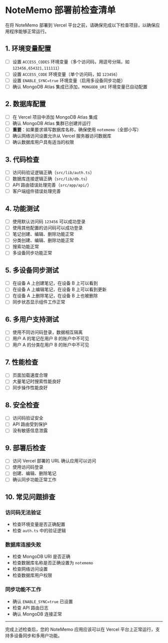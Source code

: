 # NoteMemo 部署前检查清单

在将 NoteMemo 部署到 Vercel 平台之前，请确保完成以下检查项目，以确保应用程序能够正常运行。

## 1. 环境变量配置

- [ ] 设置 `ACCESS_CODES` 环境变量（多个访问码，用逗号分隔，如 `123456,654321,111111`）
- [ ] 设置 `ACCESS_CODE` 环境变量（单个访问码，如 `123456`）
- [ ] 设置 `ENABLE_SYNC=true` 环境变量（启用多设备同步功能）
- [ ] 确认 MongoDB Atlas 集成已添加，`MONGODB_URI` 环境变量已自动配置

## 2. 数据库配置

- [ ] 在 Vercel 项目中添加 MongoDB Atlas 集成
- [ ] 确认 MongoDB Atlas 集群已创建并运行
- [ ] **重要**：如果要求填写数据库名称，确保使用 `notememo`（全部小写）
- [ ] 确认网络访问设置允许从 Vercel 服务器访问数据库
- [ ] 确认数据库用户具有适当的权限

## 3. 代码检查

- [ ] 访问码验证逻辑正确（`src/lib/auth.ts`）
- [ ] 数据库连接逻辑正确（`src/lib/db.ts`）
- [ ] API 路由错误处理完善（`src/app/api/`）
- [ ] 客户端组件错误处理完善

## 4. 功能测试

- [ ] 使用默认访问码 `123456` 可以成功登录
- [ ] 使用其他配置的访问码可以成功登录
- [ ] 笔记创建、编辑、删除功能正常
- [ ] 分类创建、编辑、删除功能正常
- [ ] 搜索功能正常
- [ ] 多设备同步功能正常

## 5. 多设备同步测试

- [ ] 在设备 A 上创建笔记，在设备 B 上可以看到
- [ ] 在设备 A 上编辑笔记，在设备 B 上可以看到更新
- [ ] 在设备 A 上删除笔记，在设备 B 上也被删除
- [ ] 同步状态显示组件工作正常

## 6. 多用户支持测试

- [ ] 使用不同访问码登录，数据相互隔离
- [ ] 用户 A 的笔记在用户 B 的账户中不可见
- [ ] 用户 A 的分类在用户 B 的账户中不可见

## 7. 性能检查

- [ ] 页面加载速度合理
- [ ] 大量笔记时搜索性能良好
- [ ] 同步操作性能良好

## 8. 安全检查

- [ ] 访问码验证安全
- [ ] API 路由受到保护
- [ ] 没有敏感信息泄露

## 9. 部署后检查

- [ ] 访问 Vercel 部署的 URL 确认应用可以访问
- [ ] 使用访问码登录
- [ ] 创建、编辑、删除笔记
- [ ] 确认同步功能正常工作

## 10. 常见问题排查

### 访问码无法验证
- 检查环境变量是否正确配置
- 检查 `auth.ts` 中的验证逻辑

### 数据库连接失败
- 检查 MongoDB URI 是否正确
- 检查数据库名称是否正确设置为 `notememo`
- 检查网络访问设置
- 检查数据库用户权限

### 同步功能不工作
- 确认 `ENABLE_SYNC=true` 已设置
- 检查 API 路由日志
- 确认 MongoDB 连接正常

---

完成上述检查后，您的 NoteMemo 应用应该可以在 Vercel 平台上正常运行，支持多设备同步和多用户功能。 